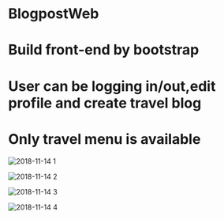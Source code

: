 # BlogpostWeb
# Build front-end by bootstrap
# User can be logging in/out,edit profile and create travel blog
# Only travel menu is available

![2018-11-14 1](https://user-images.githubusercontent.com/35198234/48459553-2e0ac500-e7fd-11e8-970a-8a06483c09da.png)

![2018-11-14 2](https://user-images.githubusercontent.com/35198234/48459555-3236e280-e7fd-11e8-88d9-733700e607b3.png)

![2018-11-14 3](https://user-images.githubusercontent.com/35198234/48459559-34993c80-e7fd-11e8-84c8-66b5ec916745.png)

![2018-11-14 4](https://user-images.githubusercontent.com/35198234/48459563-382cc380-e7fd-11e8-8497-5bd0572efb86.png)
